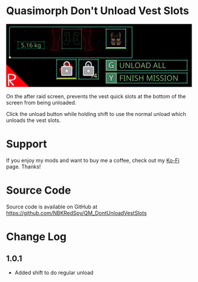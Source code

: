 # Quasimorph Don't Unload Vest Slots

![thumbnail icon](media/thumbnail.png)

On the after raid screen, prevents the vest quick slots at the bottom of the screen from being unloaded.

Click the unload button while holding shift to use the normal unload which unloads the vest slots.

# Support
If you enjoy my mods and want to buy me a coffee, check out my [Ko-Fi](https://ko-fi.com/nbkredspy71915) page.
Thanks!

# Source Code
Source code is available on GitHub at https://github.com/NBKRedSpy/QM_DontUnloadVestSlots

# Change Log
## 1.0.1
* Added shift to do regular unload
